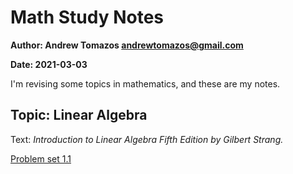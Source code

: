 # Math Study Notes

**Author: Andrew Tomazos <andrewtomazos@gmail.com>**

**Date: 2021-03-03**

I'm revising some topics in mathematics, and these are my notes.

## Topic: Linear Algebra

Text: *Introduction to Linear Algebra Fifth Edition by Gilbert Strang.*

[Problem set 1.1](LA1-PS1-1.html)


